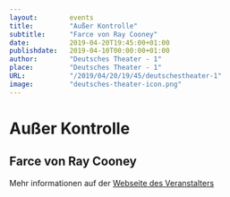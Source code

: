```yaml
---
layout:        events
title:         "Außer Kontrolle"
subtitle:      "Farce von Ray Cooney"
date:          2019-04-20T19:45:00+01:00
publishdate:   2019-04-10T00:00:00+01:00
author:        "Deutsches Theater - 1"
place:         "Deutsches Theater - 1"
URL:           "/2019/04/20/19/45/deutschestheater-1"
image:         "deutsches-theater-icon.png"
---
```


Außer Kontrolle
===========

Farce von Ray Cooney
-----------



Mehr informationen auf der [Webseite des Veranstalters](https://www.dt-goettingen.de/stueck/ausser-kontrolle/)
